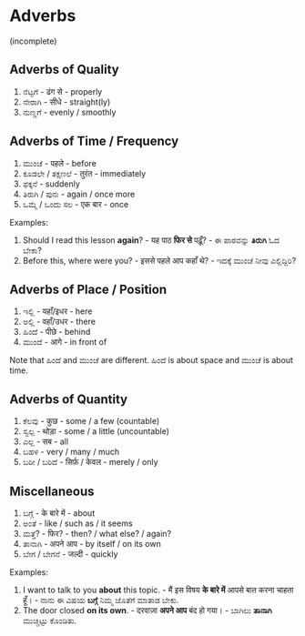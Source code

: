 # Adverbs

(incomplete)

## Adverbs of Quality

1.  ನೆಟ್ಟಗೆ - ढंग से - properly
2.  ನೇರಾಗಿ - सीधे - straight(ly)
3.  ನುಣ್ಣಗೆ - evenly / smoothly

## Adverbs of Time / Frequency

1.  ಮುಂಚೆ - पहले - before
2.  ಕೂಡಲೇ / ತಕ್ಷಣಲೆ - तुरंत - immediately
3.  ಫಕ್ಕನೆ - suddenly
4.  ತಿರುಗಿ / ಪುನಃ - again / once more
5.  ಒಮ್ಮೆ / ಒಂದು ಸಲ - एक बार - once

Examples:

1.  Should I read this lesson <strong>again</strong>? -
    यह पाठ <strong>फिर से</strong> पढ़ूँ? -
    ಈ ಪಾಠವನ್ನು <strong>ತಿರುಗಿ</strong> ಓದ ಬೇಕಾ?
2.  Before this, where were you? -
    इससे पहले आप कहाँ थे? - ಇದಕ್ಕೆ ಮುಂಚೆ ನೀವು ಎಲ್ಲಿದ್ದಿರಿ?

## Adverbs of Place / Position

1.  ಇಲ್ಲಿ - यहाँ/इधर - here
2.  ಅಲ್ಲಿ - वहाँ/उधर - there
3.  ಹಿಂದೆ - पीछे - behind
4.  ಮುಂದೆ - आगे - in front of

Note that ಹಿಂದೆ and ಮುಂಚೆ are different.
ಹಿಂದೆ is about space and ಮುಂಚೆ is about time.

## Adverbs of Quantity

1.  ಕೆಲವು - कुछ - some / a few (countable)
2.  ಸ್ವಲ್ಪ - थोड़ा - some / a little (uncountable)
3.  ಎಲ್ಲ - सब - all
4.  ಬಹಳ - very / many / much
5.  ಬರೀ / ಬರಿದೆ - सिर्फ़ / केवल - merely / only

## Miscellaneous

1.  ಬಗ್ಗೆ - के बारे में - about
2.  ಅಂತೆ - like / such as / it seems
3.  ಮತ್ತೆ? - फिर? - then? / what else? / again?
4.  ತಾನಾಗಿ - अपने आप - by itself / on its own
5.  ಬೇಗ / ಬೇಗನೆ - जल्दी - quickly

Examples:

1.  I want to talk to you <strong>about</strong> this topic. -
    मैं इस विषय <strong>के बारे में</strong> आपसे बात करना चाहता हूँ। -
    ನಾನು ಈ ವಿಷಯ <strong>ಬಗ್ಗೆ</strong> ನಿಮ್ಮ ಜೊತೆಗೆ ಮಾತಾಡ ಬೇಕು.
2.  The door closed <strong>on its own</strong>. -
    दरवाज़ा <strong>अपने आप</strong> बंद हो गया। -
    ಬಾಗಿಲು <strong>ತಾನಾಗಿ</strong> ಮುಚ್ಚಿಟ್ಟು ಕೊಂಡಿತು.